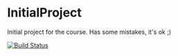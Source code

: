 # InitialProject
Initial project for the course. Has some mistakes, it's ok ;)


[![Build Status](https://travis-ci.org/PMICources/InitialProject.svg?branch=master)](https://travis-ci.org/PMICources/InitialProject)
